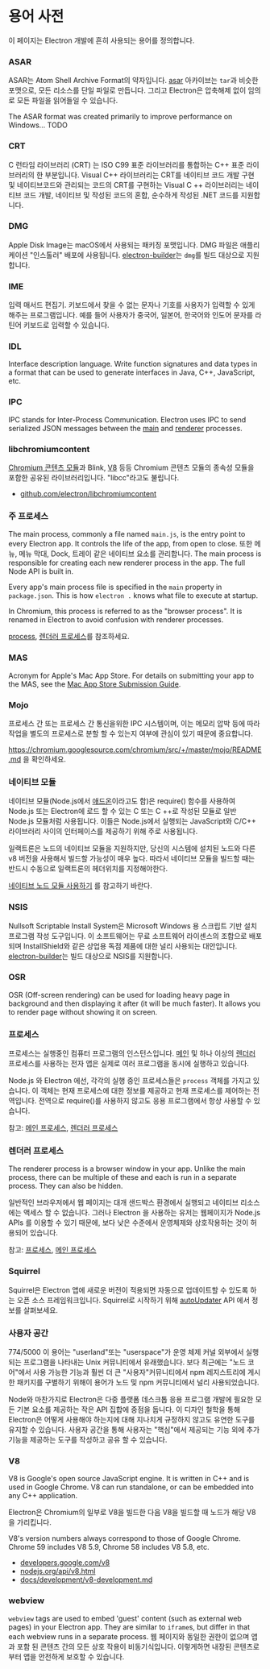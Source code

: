 # 용어 사전

이 페이지는 Electron 개발에 흔히 사용되는 용어를 정의합니다.

### ASAR

ASAR는 Atom Shell Archive Format의 약자입니다. [asar][asar] 아카이브는 `tar`과 비슷한 포맷으로, 모든 리소스를 단일 파일로 만듭니다. 그리고 Electron은 압축해제 없이 임의로 모든 파일을 읽어들일 수 있습니다.

The ASAR format was created primarily to improve performance on Windows... TODO

### CRT

C 런타임 라이브러리 (CRT) 는 ISO C99 표준 라이브러리를 통합하는 C++ 표준 라이브러리의 한 부분입니다. Visual C++ 라이브러리는 CRT를 네이티브 코드 개발 구현 및 네이티브코드와 관리되는 코드의 CRT를 구현하는 Visual C ++ 라이브러리는 네이티브 코드 개발, 네이티브 및 작성된 코드의 혼합, 순수하게 작성된 .NET 코드를 지원합니다.

### DMG

Apple Disk Image는 macOS에서 사용되는 패키징 포맷입니다. DMG 파일은 애플리케이션 "인스톨러" 배포에 사용됩니다. [electron-builder][]는 `dmg`를 빌드 대상으로 지원합니다.

### IME

입력 매서드 편집기. 키보드에서 찾을 수 없는 문자나 기호를 사용자가 입력할 수 있게 해주는 프로그램입니다. 예를 들어 사용자가 중국어, 일본어, 한국어와 인도어 문자를 라틴어 키보드로 입력할 수 있습니다.

### IDL

Interface description language. Write function signatures and data types in a format that can be used to generate interfaces in Java, C++, JavaScript, etc.

### IPC

IPC stands for Inter-Process Communication. Electron uses IPC to send serialized JSON messages between the [main][] and [renderer][] processes.

### libchromiumcontent

[Chromium 콘텐츠 모듈][]과 Blink, [V8][] 등등 Chromium 콘텐츠 모듈의 종속성 모듈을 포함한 공유된 라이브러리입니다. "libcc"라고도 불립니다.

- [github.com/electron/libchromiumcontent](https://github.com/electron/libchromiumcontent)

### 주 프로세스

The main process, commonly a file named `main.js`, is the entry point to every Electron app. It controls the life of the app, from open to close. 또한 메뉴, 메뉴 막대, Dock, 트레이 같은 네이티브 요소를 관리합니다. The main process is responsible for creating each new renderer process in the app. The full Node API is built in.

Every app's main process file is specified in the `main` property in `package.json`. This is how `electron .` knows what file to execute at startup.

In Chromium, this process is referred to as the "browser process". It is renamed in Electron to avoid confusion with renderer processes.

[process](#process), [렌더러 프로세스](#renderer-process)를 참조하세요.

### MAS

Acronym for Apple's Mac App Store. For details on submitting your app to the MAS, see the [Mac App Store Submission Guide][].

### Mojo

프로세스 간 또는 프로세스 간 통신을위한 IPC 시스템이며, 이는 메모리 압박 등에 따라 작업을 별도의 프로세스로 분할 할 수 있는지 여부에 관심이 있기 때문에 중요합니다.

https://chromium.googlesource.com/chromium/src/+/master/mojo/README.md 을 확인하세요.

### 네이티브 모듈

네이티브 모듈(Node.js에서 [애드온][]이라고도 함)은 require() 함수를 사용하여 Node.js 또는 Electron에 로드 할 수 있는 C 또는 C ++로 작성된 모듈로 일반 Node.js 모듈처럼 사용됩니다. 이들은 Node.js에서 실행되는 JavaScript와 C/C++ 라이브러리 사이의 인터페이스를 제공하기 위해 주로 사용됩니다.

일랙트론은 노드의 네이티브 모듈을 지원하지만, 당신의 시스템에 설치된 노드와 다른 v8 버전을 사용해서 빌드할 가능성이 매우 높다. 따라서 네이티브 모듈을 빌드할 때는 반드시 수동으로 일랙트론의 헤더위치를 지정해야한다.

[네이티브 노드 모듈 사용하기][] 를 참고하기 바란다.

### NSIS

Nullsoft Scriptable Install System은 Microsoft Windows 용 스크립트 기반 설치 프로그램 작성 도구입니다. 이 소프트웨어는 무료 소프트웨어 라이센스의 조합으로 배포되며 InstallShield와 같은 상업용 독점 제품에 대한 널리 사용되는 대안입니다. [electron-builder][]는 빌드 대상으로 NSIS를 지원합니다.

### OSR

OSR (Off-screen rendering) can be used for loading heavy page in background and then displaying it after (it will be much faster). It allows you to render page without showing it on screen.

### 프로세스

프로세스는 실행중인 컴퓨터 프로그램의 인스턴스입니다. [메인][] 및 하나 이상의 [렌더러][] 프로세스를 사용하는 전자 앱은 실제로 여러 프로그램을 동시에 실행하고 있습니다.

Node.js 와 Electron 에선, 각각의 실행 중인 프로세스들은 `process` 객체를 가지고 있습니다. 이 객체는 현재 프로세스에 대한 정보를 제공하고 현재 프로세스를 제어하는 전역입니다. 전역으로 require()를 사용하지 않고도 응용 프로그램에서 항상 사용할 수 있습니다.

참고: [메인 프로세스](#main-process), [렌더러 프로세스](#renderer-process)

### 렌더러 프로세스

The renderer process is a browser window in your app. Unlike the main process, there can be multiple of these and each is run in a separate process. They can also be hidden.

일반적인 브라우저에서 웹 페이지는 대개 샌드박스 환경에서 실행되고 네이티브 리소스에는 액세스 할 수 없습니다. 그러나 Electron 을 사용하는 유저는 웹페이지가 Node.js APIs 를 이용할 수 있기 때문에, 보다 낮은 수준에서 운영체제와 상호작용하는 것이 허용되어 있습니다.

참고: [프로세스](#process), [메인 프로세스](#main-process)

### Squirrel

Squirrel은 Electron 앱에 새로운 버전이 적용되면 자동으로 업데이트할 수 있도록 하는 오픈 소스 프레임워크입니다. Squirrel로 시작하기 위해 [autoUpdater][] API 에서 정보를 살펴보세요.

### 사용자 공간

774/5000 이 용어는 "userland"또는 "userspace"가 운영 체제 커널 외부에서 실행되는 프로그램을 나타내는 Unix 커뮤니티에서 유래했습니다. 보다 최근에는 "노드 코어"에서 사용 가능한 기능과 훨씬 더 큰 "사용자"커뮤니티에서 npm 레지스트리에 게시 한 패키지를 구별하기 위해이 용어가 노드 및 npm 커뮤니티에서 널리 사용되었습니다.

Node와 마찬가지로 Electron은 다중 플랫폼 데스크톱 응용 프로그램 개발에 필요한 모든 기본 요소를 제공하는 작은 API 집합에 중점을 둡니다. 이 디자인 철학을 통해 Electron은 어떻게 사용해야 하는지에 대해 지나치게 규정하지 않고도 유연한 도구를 유지할 수 있습니다. 사용자 공간을 통해 사용자는 "핵심"에서 제공되는 기능 외에 추가 기능을 제공하는 도구를 작성하고 공유 할 수 있습니다.

### V8

V8 is Google's open source JavaScript engine. It is written in C++ and is used in Google Chrome. V8 can run standalone, or can be embedded into any C++ application.

Electron은 Chromium의 일부로 V8을 빌드한 다음 V8을 빌드할 때 노드가 해당 V8을 가리킵니다.

V8's version numbers always correspond to those of Google Chrome. Chrome 59 includes V8 5.9, Chrome 58 includes V8 5.8, etc.

- [developers.google.com/v8](https://developers.google.com/v8)
- [nodejs.org/api/v8.html](https://nodejs.org/api/v8.html)
- [docs/development/v8-development.md](development/v8-development.md)

### webview

`webview` tags are used to embed 'guest' content (such as external web pages) in your Electron app. They are similar to `iframe`s, but differ in that each webview runs in a separate process. 웹 페이지와 동일한 권한이 없으며 앱과 포함 된 콘텐츠 간의 모든 상호 작용이 비동기식입니다. 이렇게하면 내장된 콘텐츠로부터 앱을 안전하게 보호할 수 있습니다.

[애드온]: https://nodejs.org/api/addons.html
[asar]: https://github.com/electron/asar
[autoUpdater]: api/auto-updater.md
[Chromium 콘텐츠 모듈]: https://www.chromium.org/developers/content-module
[electron-builder]: https://github.com/electron-userland/electron-builder
[Mac App Store Submission Guide]: tutorial/mac-app-store-submission-guide.md
[main]: #main-process
[메인]: #main-process
[renderer]: #renderer-process
[렌더러]: #renderer-process
[네이티브 노드 모듈 사용하기]: tutorial/using-native-node-modules.md
[V8]: #v8
